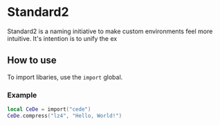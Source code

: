 # Standard2

Standard2 is a naming initiative to make custom environments feel more intuitive. It's intention is to unify the ex

## How to use

To import libaries, use the `import` global.

### Example

```lua
local CeDe = import("cede")
CeDe.compress("lz4", "Hello, World!")
```
